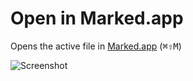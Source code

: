 # Open in Marked.app

Opens the active file in [Marked.app](http://markedapp.com) (<kbd>&#8984;&#8679;M</kbd>)

![Screenshot](https://raw.github.com/cliffrowley/atom-marked/master/marked.png)
